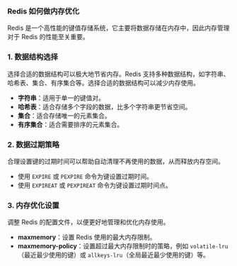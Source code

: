 ### Redis 如何做内存优化

Redis 是一个高性能的键值存储系统，它主要将数据存储在内存中，因此内存管理对于 Redis 的性能至关重要。

### 1. 数据结构选择

选择合适的数据结构可以极大地节省内存。Redis 支持多种数据结构，如字符串、哈希表、集合、有序集合等。选择合适的数据结构可以减少内存使用。

- **字符串**：适用于单一的键值对。
- **哈希表**：适合存储多个字段的数据，比多个字符串更节省空间。
- **集合**：适合存储唯一的元素集合。
- **有序集合**：适合需要排序的元素集合。

### 2. 数据过期策略

合理设置键的过期时间可以帮助自动清理不再使用的数据，从而释放内存空间。

- 使用 `EXPIRE` 或 `PEXPIRE` 命令为键设置过期时间。
- 使用 `EXPIREAT` 或 `PEXPIREAT` 命令为键设置过期时间点。

### 3. 内存优化设置

调整 Redis 的配置文件，以便更好地管理和优化内存使用。

- **maxmemory**：设置 Redis 使用的最大内存限制。
- **maxmemory-policy**：设置超过最大内存限制时的策略，例如 `volatile-lru`（最近最少使用的键）或 `allkeys-lru`（全局最近最少使用的键）等。

